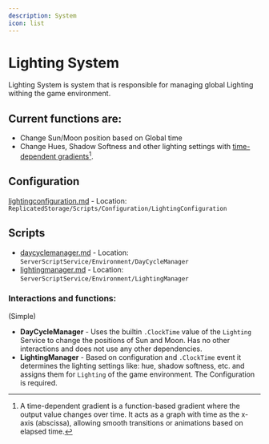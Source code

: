 ```yaml
---
description: System
icon: list
---
```


# Lighting System

Lighting System is system that is responsible for managing global Lighting withing the game environment.

## Current functions are:

* Change Sun/Moon position based on Global time
* Change Hues, Shadow Softness and other lighting settings with [time-dependent gradients](#user-content-fn-1)[^1].

## Configuration

[lightingconfiguration.md](../../../replicatedstorage-scripts/replicatedstorage/scripts/configuration/lightingconfiguration.md "mention") - Location: `ReplicatedStorage/Scripts/Configuration/LightingConfiguration`

## Scripts

* [daycyclemanager.md](../../../server-scripts/serverscriptservice/environment/daycyclemanager.md "mention") - Location: `ServerScriptService/Environment/DayCycleManager`
* [lightingmanager.md](../../../server-scripts/serverscriptservice/environment/lightingmanager.md "mention") - Location: `ServerScriptService/Environment/LightingManager`

### Interactions and functions:

(Simple)

* **DayCycleManager**  - Uses the builtin `.ClockTime` value of the `Lighting` Service to change the positions of Sun and Moon. Has no other interactions and does not use any other dependencies.
* **LightingManager**  - Based on configuration and  `.ClockTime` event it determines the lighting settings like: hue, shadow softness, etc. and assigns them for `Lighting` of the game environment. The Configuration is required.



[^1]: A time-dependent gradient is a function-based gradient where the output value changes over time. It acts as a graph with time as the x-axis (abscissa), allowing smooth transitions or animations based on elapsed time.
